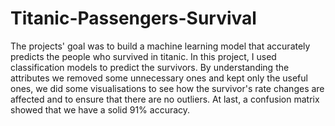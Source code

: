 # Titanic-Passengers-Survival
The projects' goal was to build a machine learning model that accurately predicts the people who survived in titanic. In this project, I used classification models to predict the survivors. By understanding the attributes we removed some unnecessary ones and kept only the useful ones, we did some visualisations to see how the survivor's rate changes are affected and to ensure that there are no outliers. At last, a confusion matrix showed that we have a solid 91% accuracy.
